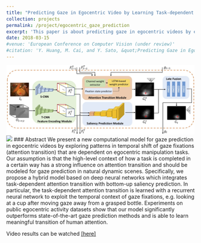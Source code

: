 ```yaml
---
title: "Predicting Gaze in Egocentric Video by Learning Task-dependent Attention Transition"
collection: projects
permalink: /project/egocentric_gaze_prediction
excerpt: 'This paper is about predicting gaze in egocentric videos by exploiting temporal context between gaze fixations.'
date: 2018-03-15
#venue: 'European Conference on Computer Vision (under review)'
#citation: 'Y. Huang, M. Cai, and Y. Sato, &quot;Predicting Gaze in Egocentric Video by Learning Task-dependent Attention Transition,&quot; <i>European Conference on Computer Vision (under review)</i>, 2018.'
---
```


<img class="img-responsive" src="/images/ECCV2018_architecture.jpg">
<img class="img-responsive" src="/images/ECCV2018_sample.gif">
### Abstract
We present a new computational model for gaze prediction in egocentric videos by exploring patterns in temporal shift of gaze fixations (attention transition) that are dependent on egocentric manipulation tasks.
Our assumption is that the high-level context of how a task is completed in a certain way has a strong influence on attention transition and should be modeled for gaze prediction in natural dynamic scenes.
Specifically, we propose a hybrid model based on deep neural networks which integrates task-dependent attention transition with bottom-up saliency prediction. 
In particular, the task-dependent attention transition is learned with a recurrent neural network to exploit the temporal context of gaze fixations, e.g. looking at a cup after moving gaze away from a grasped bottle.
Experiments on public egocentric activity datasets show that our model significantly outperforms state-of-the-art gaze prediction methods and is able to learn meaningful transition of human attention.

Video results can be watched [[here]](https://github.com/cai-mj/UTJA_dataset)
